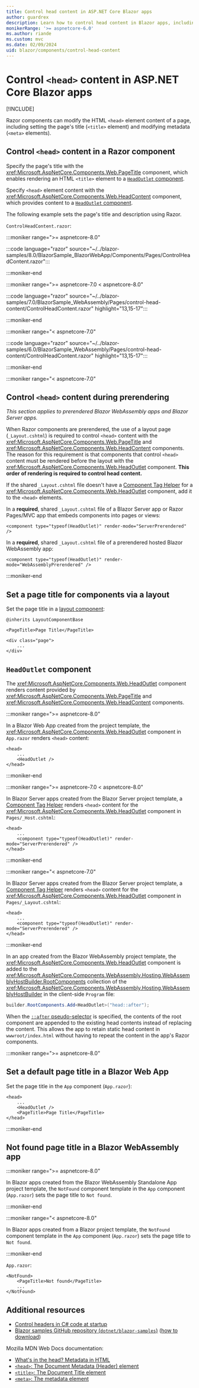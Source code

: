 ```yaml
---
title: Control head content in ASP.NET Core Blazor apps
author: guardrex
description: Learn how to control head content in Blazor apps, including how to set the page title from a component.
monikerRange: '>= aspnetcore-6.0'
ms.author: riande
ms.custom: mvc
ms.date: 02/09/2024
uid: blazor/components/control-head-content
---
```

# Control `<head>` content in ASP.NET Core Blazor apps

[!INCLUDE[](~/includes/not-latest-version.md)]

Razor components can modify the HTML `<head>` element content of a page, including setting the page's title (`<title>` element) and modifying metadata (`<meta>` elements).

## Control `<head>` content in a Razor component

Specify the page's title with the <xref:Microsoft.AspNetCore.Components.Web.PageTitle> component, which enables rendering an HTML `<title>` element to a [`HeadOutlet` component](#headoutlet-component).
    
Specify `<head>` element content with the <xref:Microsoft.AspNetCore.Components.Web.HeadContent> component, which provides content to a [`HeadOutlet` component](#headoutlet-component).

The following example sets the page's title and description using Razor.

`ControlHeadContent.razor`:

:::moniker range=">= aspnetcore-8.0"

:::code language="razor" source="~/../blazor-samples/8.0/BlazorSample_BlazorWebApp/Components/Pages/ControlHeadContent.razor":::

:::moniker-end

:::moniker range=">= aspnetcore-7.0 < aspnetcore-8.0"

:::code language="razor" source="~/../blazor-samples/7.0/BlazorSample_WebAssembly/Pages/control-head-content/ControlHeadContent.razor" highlight="13,15-17":::

:::moniker-end

:::moniker range="< aspnetcore-7.0"

:::code language="razor" source="~/../blazor-samples/6.0/BlazorSample_WebAssembly/Pages/control-head-content/ControlHeadContent.razor" highlight="13,15-17":::

:::moniker-end

:::moniker range="< aspnetcore-7.0"

## Control `<head>` content during prerendering

*This section applies to prerendered Blazor WebAssembly apps and Blazor Server apps.*

When Razor components are prerendered, the use of a layout page (`_Layout.cshtml`) is required to control `<head>` content with the <xref:Microsoft.AspNetCore.Components.Web.PageTitle> and <xref:Microsoft.AspNetCore.Components.Web.HeadContent> components. The reason for this requirement is that components that control `<head>` content must be rendered before the layout with the <xref:Microsoft.AspNetCore.Components.Web.HeadOutlet> component. **This order of rendering is required to control head content.**

If the shared `_Layout.cshtml` file doesn't have a [Component Tag Helper](xref:mvc/views/tag-helpers/builtin-th/component-tag-helper) for a <xref:Microsoft.AspNetCore.Components.Web.HeadOutlet> component, add it to the `<head>` elements.

In a **required**, shared `_Layout.cshtml` file of a Blazor Server app or Razor Pages/MVC app that embeds components into pages or views:

```cshtml
<component type="typeof(HeadOutlet)" render-mode="ServerPrerendered" />
```

In a **required**, shared `_Layout.cshtml` file of a prerendered hosted Blazor WebAssembly app:

```cshtml
<component type="typeof(HeadOutlet)" render-mode="WebAssemblyPrerendered" />
```

:::moniker-end

## Set a page title for components via a layout

Set the page title in a [layout component](xref:blazor/components/layouts):

```razor
@inherits LayoutComponentBase

<PageTitle>Page Title</PageTitle>

<div class="page">
    ...  
</div>
```

## `HeadOutlet` component

The <xref:Microsoft.AspNetCore.Components.Web.HeadOutlet> component renders content provided by <xref:Microsoft.AspNetCore.Components.Web.PageTitle> and <xref:Microsoft.AspNetCore.Components.Web.HeadContent> components.

:::moniker range=">= aspnetcore-8.0"

In a Blazor Web App created from the project template, the <xref:Microsoft.AspNetCore.Components.Web.HeadOutlet> component in `App.razor` renders `<head>` content:

```razor
<head>
    ...
    <HeadOutlet />
</head>
```

:::moniker-end

:::moniker range=">= aspnetcore-7.0 < aspnetcore-8.0"

In Blazor Server apps created from the Blazor Server project template, a [Component Tag Helper](xref:mvc/views/tag-helpers/builtin-th/component-tag-helper) renders `<head>` content for the <xref:Microsoft.AspNetCore.Components.Web.HeadOutlet> component in `Pages/_Host.cshtml`:

```cshtml
<head>
    ...
    <component type="typeof(HeadOutlet)" render-mode="ServerPrerendered" />
</head>
```

:::moniker-end

:::moniker range="< aspnetcore-7.0"

In Blazor Server apps created from the Blazor Server project template, a [Component Tag Helper](xref:mvc/views/tag-helpers/builtin-th/component-tag-helper) renders `<head>` content for the <xref:Microsoft.AspNetCore.Components.Web.HeadOutlet> component in `Pages/_Layout.cshtml`:

```cshtml
<head>
    ...
    <component type="typeof(HeadOutlet)" render-mode="ServerPrerendered" />
</head>
```

:::moniker-end

In an app created from the Blazor WebAssembly project template, the <xref:Microsoft.AspNetCore.Components.Web.HeadOutlet> component is added to the <xref:Microsoft.AspNetCore.Components.WebAssembly.Hosting.WebAssemblyHostBuilder.RootComponents> collection of the <xref:Microsoft.AspNetCore.Components.WebAssembly.Hosting.WebAssemblyHostBuilder> in the client-side `Program` file:

```csharp
builder.RootComponents.Add<HeadOutlet>("head::after");
```

When the [`::after` pseudo-selector](https://developer.mozilla.org/docs/Web/CSS/::after) is specified, the contents of the root component are appended to the existing head contents instead of replacing the content. This allows the app to retain static head content in `wwwroot/index.html` without having to repeat the content in the app's Razor components.

:::moniker range=">= aspnetcore-8.0"

## Set a default page title in a Blazor Web App

Set the page title in the `App` component (`App.razor`):

```razor
<head>
    ...
    <HeadOutlet />
    <PageTitle>Page Title</PageTitle>
</head>
```

:::moniker-end

## Not found page title in a Blazor WebAssembly app

:::moniker range=">= aspnetcore-8.0"

In Blazor apps created from the Blazor WebAssembly Standalone App project template, the `NotFound` component template in the `App` component (`App.razor`) sets the page title to `Not found`.

:::moniker-end

:::moniker range="< aspnetcore-8.0"

In Blazor apps created from a Blazor project template, the `NotFound` component template in the `App` component (`App.razor`) sets the page title to `Not found`.

:::moniker-end

`App.razor`:

```razor
<NotFound>
    <PageTitle>Not found</PageTitle>
    ...
</NotFound>
```

## Additional resources

* [Control headers in C# code at startup](xref:blazor/fundamentals/startup#control-headers-in-c-code)
* [Blazor samples GitHub repository (`dotnet/blazor-samples`)](https://github.com/dotnet/blazor-samples) ([how to download](xref:blazor/fundamentals/index#sample-apps))

Mozilla MDN Web Docs documentation:

* [What's in the head? Metadata in HTML](https://developer.mozilla.org/docs/Learn/HTML/Introduction_to_HTML/The_head_metadata_in_HTML)
* [`<head>`: The Document Metadata (Header) element](https://developer.mozilla.org/docs/Web/HTML/Element/head)
* [`<title>`: The Document Title element](https://developer.mozilla.org/docs/Web/HTML/Element/title)
* [`<meta>`: The metadata element](https://developer.mozilla.org/docs/Web/HTML/Element/meta)
